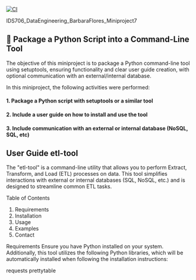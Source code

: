 [![CI](https://github.com/nogibjj/IDS706_DataEngineering_BarbaraFlores_Miniproject7/actions/workflows/cicd.yml/badge.svg)](https://github.com/nogibjj/IDS706_DataEngineering_BarbaraFlores_Miniproject7/actions/workflows/cicd.yml)

IDS706_DataEngineering_BarbaraFlores_Miniproject7
## 📂 Package a Python Script into a Command-Line Tool

The objective of this miniproject is to package a Python command-line tool using setuptools, ensuring functionality and clear user guide creation, with optional communication with an external/internal database.

In this miniproject, the following activities were performed:

#### 1. Package a Python script with setuptools or a similar tool
#### 2. Include a user guide on how to install and use the tool
#### 3. Include communication with an external or internal database (NoSQL, SQL, etc) 

## User Guide etl-tool 

The "etl-tool" is a command-line utility that allows you to perform Extract, Transform, and Load (ETL) processes on data. This tool simplifies interactions with external or internal databases (SQL, NoSQL, etc.) and is designed to streamline common ETL tasks.

Table of Contents
1. Requirements
2. Installation
3. Usage
4. Examples
5. Contact

Requirements
Ensure you have Python installed on your system. Additionally, this tool utilizes the following Python libraries, which will be automatically installed when following the installation instructions:

requests
prettytable
